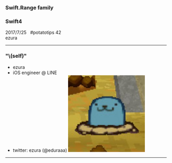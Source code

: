 ### Swift.Range family
### Swift4
2017/7/25  
\#potatotips 42  
ezura

---

### "\\(self)"
* ezura
* iOS engineer @ LINE
* twitter: ezura (@eduraaa)
![icon](assets/images/acount_image.jpg)

---

### 
